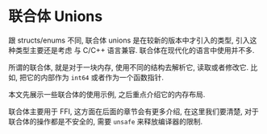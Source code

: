# 联合体 Unions

跟 structs/enums 不同, 联合体 unions 是在较新的版本中才引入的类型, 引入这种类型主要还是考虑
与 C/C++ 语言兼容. 联合体在现代化的语言中使用并不多.

所谓的联合体, 就是对于一块内存, 使用不同的结构去解析它, 读取或者修改它. 比如, 把它的内部作为
`int64` 或者作为一个函数指针.

本文先展示一些联合体的使用示例, 之后重点介绍它的内存布局.

联合体主要用于 FFI, 这方面在后面的章节会有更多介绍, 在这里我们要清楚, 对于联合体的操作都是不安全的,
需要 `unsafe` 来释放编译器的限制.